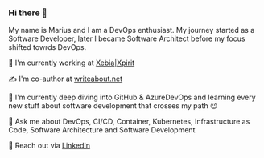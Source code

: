 ### Hi there 👋

My name is Marius and I am a DevOps enthusiast. My journey started as a Software Developer, later I became Software Architect before my focus shifted towrds DevOps.

🏢 I'm currently working at [Xebia|Xpirit](https://xpirit.com/team/marius-boden/)

✍️ I'm co-author at [writeabout.net](writeabout.net)

🌱 I'm currently deep diving into GitHub & AzureDevOps and learning every new stuff about software development that crosses my path 😉

💬 Ask me about DevOps, CI/CD, Container, Kubernetes, Infrastructure as Code, Software Architecture and Software Development

🔗 Reach out via [LinkedIn](https://www.linkedin.com/in/marius-boden/)

<!--
**m4s-b3n/m4s-b3n** is a ✨ _special_ ✨ repository because its `README.md` (this file) appears on your GitHub profile.

Here are some ideas to get you started:

- 🔭 I’m currently working on ...
- 🌱 I’m currently learning ...
- 👯 I’m looking to collaborate on ...
- 🤔 I’m looking for help with ...
- 💬 Ask me about ...
- 📫 How to reach me: ...
- 😄 Pronouns: ...
- ⚡ Fun fact: ...
-->
